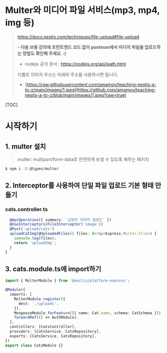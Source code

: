 # Multer와 미디어 파일 서비스(mp3, mp4, img 등)

> https://docs.nestjs.com/techniques/file-upload#file-upload
>
> **- 다음 보충 강의에 프런트엔드 코드 없이 postman에서 미디어 파일을 업로드하는 방법도 확인해 주세요. :)**
>
> - nodejs 공식 문서 : https://nodejs.org/api/path.html
>
> 디폴트 이미지 주소는 아래의 주소를 사용하시면 됩니다.
>
> - [https://raw.githubusercontent.com/amamov/teaching-nestjs-a-to-z/main/images/1.jpeg](https://github.com/amamov/teaching-nestjs-a-to-z/blob/main/images/1.jpeg?raw=true)

[TOC]

# 시작하기

## 1. multer 설치

> mutler: multipart/form-data로 안전하게 보낼 수 있도록 해주는 패키지

```bash
$ npm i -D @types/multer
```

## 2. Interceptor를 사용하여 단일 파일 업로드 기본 형태 만들기

### cats.controller.ts

```typescript
  @ApiOperation({ summary: '고양이 이미지 업로드' })
  @UseInterceptors(FileInterceptor('image'))
  @Post('upload/cats')
  uploadCatImg(@UploadedFiles() files: Array<Express.Multer.File>) {
    console.log(files);
    return 'uploadImg';
  }
}
```

## 3. cats.module.ts에 import하기

```typescript
import { MulterModule } from '@nestjs/platform-express';

@Module({
  imports: [
    MulterModule.register({
      dest: './uploads',
    }),
    MongooseModule.forFeature([{ name: Cat.name, schema: CatSchema }]),
    forwardRef(() => AuthModule),
  ],
  controllers: [CatsController],
  providers: [CatsService, CatsRepository],
  exports: [CatsService, CatsRepository],
})
export class CatsModule {}
```

